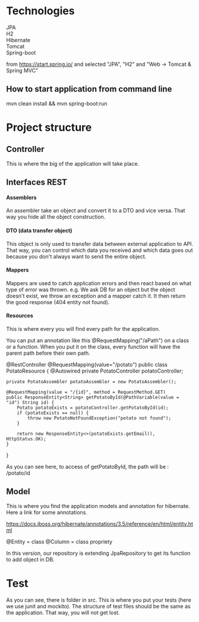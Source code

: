 # Technologies

JPA  
H2  
Hibernate  
Tomcat  
Spring-boot  

from https://start.spring.io/   and selected "JPA", "H2" and "Web -> Tomcat & Spring MVC"

## How to start application from command line

mvn clean install && mvn spring-boot:run


# Project structure

## Controller

This is where the big of the application will take place.

## Interfaces REST

#### Assemblers

An assembler take an object and convert it to a DTO and vice versa. That way you hide all the object construction.

#### DTO (data transfer object)

This object is only used to transfer data between external application to API. That way, you can control which data you received and
which data goes out because you don't always want to send the entire object.

#### Mappers

Mappers are used to catch application errors and then react based on what type of error was thrown.
e.g. We ask DB for an object but the object doesn't exist, we throw an exception and a mapper catch it. It then return the good response (404 entity not found).

#### Resources

This is where every you will find every path for the application.

You can put an annotation like this @RequestMapping("/aPath") on a class or a function. When you put it on the class, every function will have the parent path before their own path.

@RestController
@RequestMapping(value="/potato")
public class PotatoResource {
    @Autowired
    private PotatoController potatoController;

    private PotatoAssembler potatoAssembler = new PotatoAssembler();

    @RequestMapping(value = "/{id}", method = RequestMethod.GET)
    public ResponseEntity<String> getPotatoById(@PathVariable(value = "id") String id) {
        Potato potatoExists = potatoController.getPotatoById(id);
        if (potatoExists == null) {
            throw new PotatoNotFoundException("potato not found");
        }

        return new ResponseEntity<>(potatoExists.getEmail(), HttpStatus.OK);
    }
}

As you can see here, to access of getPotatoById, the path will be : /potato/id

## Model

This is where you find the application models and annotation for hibernate. Here a link for some annotations.

https://docs.jboss.org/hibernate/annotations/3.5/reference/en/html/entity.html

@Entity = class
@Column = class propriety

In this version, our repository is extending JpaRepository to get its function to add object in DB.

# Test

As you can see, there is folder in src. This is where you put your tests (here we use junit and mockito). The structure of test files should be the same as the application. That way, you will not get lost.

